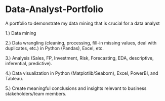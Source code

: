 # Data-Analyst-Portfolio

A portfolio to demonstrate my data mining that is crucial for a data analyst

1.) Data mining

2.) Data wrangling (cleaning, processing, fill-in missing values, deal with duplicates, etc.) in Python (Pandas), Excel, etc.

3.) Analysis (Sales, FP, Investment, Risk, Forecasting, EDA, descriptive, inferential, predictive).

4.) Data visualization in Python (Matplotlib/Seaborn), Excel, PowerBI, and Tableau.

5.) Create meaningful conclusions and insights relevant to business stakeholders/team members.
